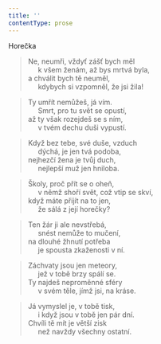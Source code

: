 ```yaml
---
title: ''
contentType: prose
---
```


Horečka

> Ne, neumři, vždyť zášť bych měl  
>      k všem ženám, až bys mrtvá byla,  
> a chválit bych tě neuměl,  
>      kdybych si vzpomněl, že jsi žila!

> Ty umřít nemůžeš, já vím.  
>      Smrt, pro tu svět se opustí,  
> až ty však rozejdeš se s ním,  
>      v tvém dechu duši vypustí.

> Když bez tebe, své duše, vzduch  
>      dýchá, je jen tvá podoba,  
> nejhezčí žena je tvůj duch,  
>      nejlepší muž jen hniloba.

> Školy, proč přít se o oheň,  
>      v němž shoří svět, což vtip se skví,  
> když máte přijít na to jen,  
>      že sálá z její horečky?

> Ten žár ji ale nevstřebá,  
>      snést nemůže to mučení,  
> na dlouhé žhnutí potřeba  
>      je spousta zkaženosti v ní.

> Záchvaty jsou jen meteory,  
>      jež v tobě brzy spálí se.  
> Ty najdeš neproměnné sféry  
>      v svém těle, jímž jsi, na kráse.

> Já vymyslel je, v tobě tisk,  
>      i když jsou v tobě jen pár dní.  
> Chvíli tě mít je větší zisk  
>      než navždy všechny ostatní.
